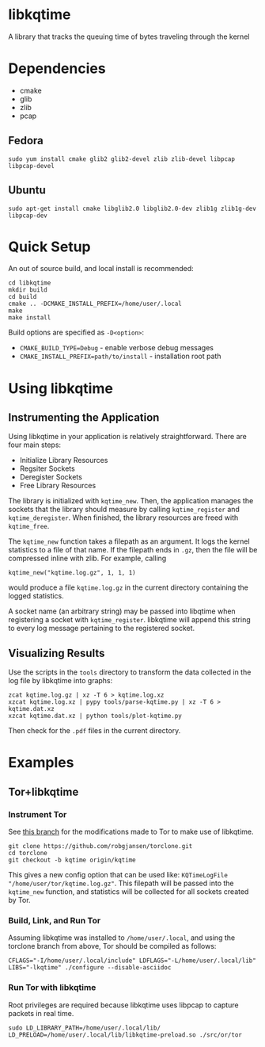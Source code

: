 # libkqtime

A library that tracks the queuing time of bytes traveling through the kernel

# Dependencies

+ cmake
+ glib
+ zlib
+ pcap

## Fedora

```
sudo yum install cmake glib2 glib2-devel zlib zlib-devel libpcap libpcap-devel
```

## Ubuntu

```
sudo apt-get install cmake libglib2.0 libglib2.0-dev zlib1g zlib1g-dev libpcap-dev
```

# Quick Setup

An out of source build, and local install is recommended:

```
cd libkqtime
mkdir build
cd build
cmake .. -DCMAKE_INSTALL_PREFIX=/home/user/.local
make
make install
```

Build options are specified as `-D<option>`:

 + `CMAKE_BUILD_TYPE=Debug` - enable verbose debug messages
 + `CMAKE_INSTALL_PREFIX=path/to/install` - installation root path

# Using libkqtime

## Instrumenting the Application

Using libkqtime in your application is relatively straightforward. There are four main steps:

 + Initialize Library Resources
 + Regsiter Sockets
 + Deregister Sockets
 + Free Library Resources

The library is initialized with `kqtime_new`. Then, the application manages the sockets that the library should measure by calling `kqtime_register` and `kqtime_deregister`. When finished, the library resources are freed with `kqtime_free`.

The `kqtime_new` function takes a filepath as an argument. It logs the kernel statistics to a file of that name. If the filepath ends in `.gz`, then the file will be compressed inline with zlib. For example, calling

```
kqtime_new("kqtime.log.gz", 1, 1, 1)
```

would produce a file `kqtime.log.gz` in the current directory containing the logged statistics.

A socket name (an arbitrary string) may be passed into libqtime when registering a socket with `kqtime_register`. libkqtime will append this string to every log message pertaining to the registered socket.

## Visualizing Results

Use the scripts in the `tools` directory to transform the data collected in the log file by libkqtime into graphs:

```
zcat kqtime.log.gz | xz -T 6 > kqtime.log.xz
xzcat kqtime.log.xz | pypy tools/parse-kqtime.py | xz -T 6 > kqtime.dat.xz
xzcat kqtime.dat.xz | python tools/plot-kqtime.py
```

Then check for the `.pdf` files in the current directory.

# Examples

## Tor+libkqtime

### Instrument Tor

See [this branch](https://github.com/robgjansen/torclone/tree/kqtime) for the modifications made to Tor to make use of libkqtime.

```
git clone https://github.com/robgjansen/torclone.git
cd torclone
git checkout -b kqtime origin/kqtime
```

This gives a new config option that can be used like: `KQTimeLogFile "/home/user/tor/kqtime.log.gz"`. This filepath will be passed into the `kqtime_new` function, and statistics will be collected for all sockets created by Tor.

### Build, Link, and Run Tor

Assuming libkqtime was installed to `/home/user/.local`, and using the torclone branch from above, Tor should be compiled as follows:

```
CFLAGS="-I/home/user/.local/include" LDFLAGS="-L/home/user/.local/lib" LIBS="-lkqtime" ./configure --disable-asciidoc
```

### Run Tor with libkqtime

Root privileges are required because libkqtime uses libpcap to capture packets in real time.

```
sudo LD_LIBRARY_PATH=/home/user/.local/lib/ LD_PRELOAD=/home/user/.local/lib/libkqtime-preload.so ./src/or/tor
```

